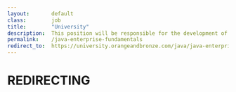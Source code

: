 ```yaml
---
layout:       default
class:        job
title:        "University"
description:  This position will be responsible for the development of design prototypes, site navigation and layout of content for various web projects.
permalink:    /java-enterprise-fundamentals
redirect_to:  https://university.orangeandbronze.com/java/java-enterprise/
---
```

<h1>REDIRECTING</h1>